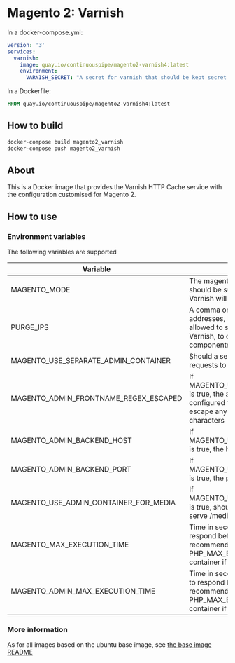 # Magento 2: Varnish

In a docker-compose.yml:
```yml
version: '3'
services:
  varnish:
    image: quay.io/continuouspipe/magento2-varnish4:latest
    environment:
      VARNISH_SECRET: "A secret for varnish that should be kept secret!"
```

In a Dockerfile:
```Dockerfile
FROM quay.io/continuouspipe/magento2-varnish4:latest
```

## How to build
```bash
docker-compose build magento2_varnish
docker-compose push magento2_varnish
```

## About

This is a Docker image that provides the Varnish HTTP Cache service with the configuration customised for Magento 2.

## How to use

### Environment variables

The following variables are supported

Variable | Description | Expected values | Default
--- | --- | --- | ----
MAGENTO_MODE | The magento mode that the varnish template should be supporting. In "developer" mode, Varnish will not cache static assets. | developer/production | production
PURGE_IPS | A comma or newline separated list of IP addresses, hostnames or ranges that are allowed to send HTTP PURGE requests to Varnish, to clear caches. Ranges need their IP components quoted with \" | hostname/IP/IP Range | \"172.0.0.0\"/8,\"10.0.0.0\"/8
MAGENTO_USE_SEPARATE_ADMIN_CONTAINER | Should a separate admin container be used for requests to /admin ? | true/false | false
MAGENTO_ADMIN_FRONTNAME_REGEX_ESCAPED | If MAGENTO_USE_SEPARATE_ADMIN_CONTAINER is true, the admin URL "front name" that is configured for the magento application. Please escape any regular expression special characters | regex escaped string | admin
MAGENTO_ADMIN_BACKEND_HOST | If MAGENTO_USE_SEPARATE_ADMIN_CONTAINER is true, the hostname/IP to send admin traffic to. | hostname/IP | admin
MAGENTO_ADMIN_BACKEND_PORT | If MAGENTO_USE_SEPARATE_ADMIN_CONTAINER is true, the port to send admin traffic to. | 1-65535 | 80
MAGENTO_USE_ADMIN_CONTAINER_FOR_MEDIA | If MAGENTO_USE_SEPARATE_ADMIN_CONTAINER is true, should the admin container be used to serve /media/* requests | true/false | false
MAGENTO_MAX_EXECUTION_TIME | Time in seconds to allow for the backend to respond before returning a 503 response. We recommend setting this to the PHP_MAX_EXECUTION_TIME from the web container if set + 1 second | integer (seconds) | 61
MAGENTO_ADMIN_MAX_EXECUTION_TIME | Time in seconds to allow for the admin backend to respond before returning a 503 response. We recommend setting this to the PHP_MAX_EXECUTION_TIME from the web container if set + 1 second | integer (seconds) | 61

### More information
As for all images based on the ubuntu base image, see
[the base image README](../../ubuntu/16.04/README.md)
